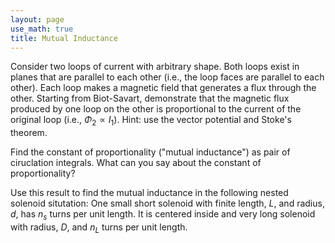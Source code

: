 ```yaml
---
layout: page
use_math: true
title: Mutual Inductance
---
```


Consider two loops of current with arbitrary shape. Both loops exist in planes that are parallel to each other (i.e., the loop faces are parallel to each other). Each loop makes a magnetic field that generates a flux through the other. Starting from Biot-Savart, demonstrate that the magnetic flux produced by one loop on the other is proportional to the current of the original loop (i.e., $\Phi_2 \propto I_1$). Hint: use the vector potential and Stoke's theorem.

Find the constant of proportionality ("mutual inductance") as pair of ciruclation integrals. What can you say about the constant of proportionality?

Use this result to find the mutual inductance in the following nested solenoid situtation: One small short solenoid with finite length, $L$, and radius, $d$, has $n_s$ turns per unit length. It is centered inside and very long solenoid with radius, $D$, and $n_L$ turns per unit length.
